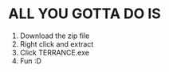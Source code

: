 # ALL YOU GOTTA DO IS
1) Download the zip file      
2) Right click and extract     
3) Click TERRANCE.exe
4) Fun :D

